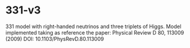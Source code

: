 # 331-v3
331 model with right-handed neutrinos and three triplets of Higgs. 
Model implemented taking as reference the paper: 
Physical Review D 80, 113009 (2009) DOI: 10.1103/PhysRevD.80.113009
